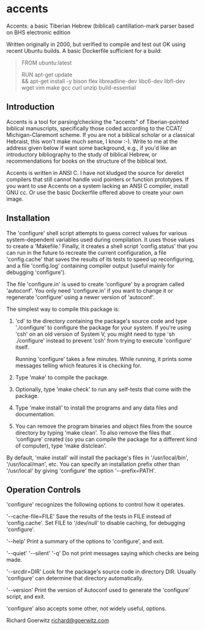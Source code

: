 # accents

Accents: a basic Tiberian Hebrew (biblical) cantillation-mark parser based on BHS electronic edition

Written originally in 2000, but verified to compile and test out OK using recent Ubuntu builds.  A basic Dockerfile sufficient for a build:

> FROM ubuntu:latest
>
> RUN apt-get update \
>     && apt-get install -y bison flex libreadline-dev libc6-dev libfl-dev \
>          wget vim make gcc curl unzip build-essential
## Introduction

   Accents is a tool for parsing/checking the "accents" of
Tiberian-pointed biblical manuscripts, specifically those coded
according to the CCAT/ Michigan-Claremont scheme.  If you are not a
biblical scholar or a classical Hebraist, this won't make much sense,
I know :-).  Write to me at the address given below if want some
background, e.g., if you'd like an introductory bibliography to the
study of biblical Hebrew, or recommendations for books on the
structure of the biblical text.

   Accents is written in ANSI C.  I have not kludged the source for
derelict compilers that still cannot handle void pointers or function
prototypes.  If you want to use Accents on a system lacking an ANSI C
compiler, install GNU cc.  Or use the basic Dockerfile offered above
to create your own image.
## Installation

   The 'configure' shell script attempts to guess correct values for
various system-dependent variables used during compilation.  It uses
those values to create a 'Makefile.'  Finally, it creates a shell
script 'config.status' that you can run in the future to recreate the
current configuration, a file 'config.cache' that saves the results of
its tests to speed up reconfiguring, and a file 'config.log'
containing compiler output (useful mainly for debugging 'configure').

   The file 'configure.in' is used to create 'configure' by a program
called 'autoconf'.  You only need 'configure.in' if you want to change
it or regenerate 'configure' using a newer version of 'autoconf'.

The simplest way to compile this package is:

  1. 'cd' to the directory containing the package's source code and type
     './configure' to configure the package for your system.  If you're
     using 'csh' on an old version of System V, you might need to type
     'sh ./configure' instead to prevent 'csh' from trying to execute
     'configure' itself.

     Running 'configure' takes a few minutes.  While running, it
     prints some messages telling which features it is checking for.

  2. Type 'make' to compile the package.

  3. Optionally, type 'make check' to run any self-tests that come with
     the package.

  4. Type 'make install' to install the programs and any data files and
     documentation.

  5. You can remove the program binaries and object files from the
     source directory by typing 'make clean'.  To also remove the files
     that 'configure' created (so you can compile the package for a
     different kind of computer), type 'make distclean'.

   By default, 'make install' will install the package's files in
'/usr/local/bin', '/usr/local/man', etc.  You can specify an
installation prefix other than '/usr/local' by giving 'configure' the
option '--prefix=PATH'.

## Operation Controls

   'configure' recognizes the following options to control how it
operates.

'--cache-file=FILE'
     Save the results of the tests in FILE instead of 'config.cache'.
     Set FILE to '/dev/null' to disable caching, for debugging
     'configure'.

'--help'
     Print a summary of the options to 'configure', and exit.

'--quiet'
'--silent'
'-q'
     Do not print messages saying which checks are being made.

'--srcdir=DIR'
     Look for the package's source code in directory DIR.  Usually
     'configure' can determine that directory automatically.

'--version'
     Print the version of Autoconf used to generate the 'configure'
     script, and exit.

'configure' also accepts some other, not widely useful, options.


Richard Goerwitz
richard@goerwitz.com

